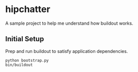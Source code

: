 hipchatter
==========

A sample project to help me understand how buildout works.

## Initial Setup

Prep and run buildout to satisfy application dependencies.

    python bootstrap.py
    bin/buildout

